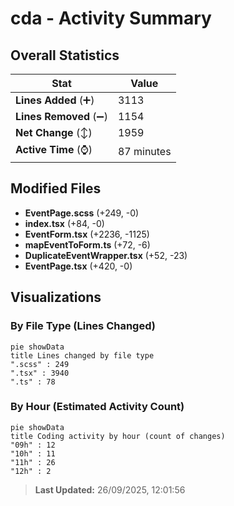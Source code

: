 # cda - Activity Summary 

## Overall Statistics

| Stat                   | Value                                                             |
| ---------------------- | ----------------------------------------------------------------- |
| **Lines Added** (➕)   | 3113                                          |
| **Lines Removed** (➖) | 1154                                        |
| **Net Change** (↕)    | 1959                |
| **Active Time** (⌚)   | 87 minutes |


## Modified Files
- **EventPage.scss** (+249, -0)
- **index.tsx** (+84, -0)
- **EventForm.tsx** (+2236, -1125)
- **mapEventToForm.ts** (+72, -6)
- **DuplicateEventWrapper.tsx** (+52, -23)
- **EventPage.tsx** (+420, -0)

## Visualizations

### By File Type (Lines Changed)

```mermaid
pie showData
title Lines changed by file type
".scss" : 249
".tsx" : 3940
".ts" : 78
```

### By Hour (Estimated Activity Count)

```mermaid
pie showData
title Coding activity by hour (count of changes)
"09h" : 12
"10h" : 11
"11h" : 26
"12h" : 2
```


> **Last Updated:** 26/09/2025, 12:01:56